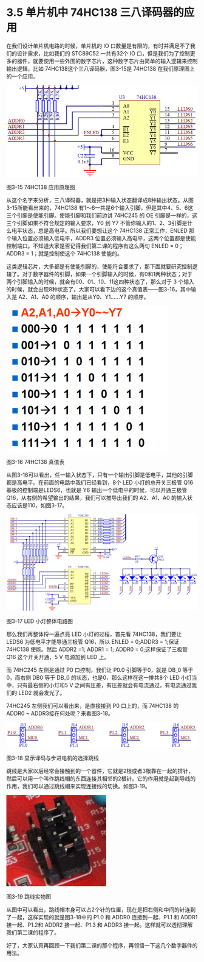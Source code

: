 # 3.5 单片机中 74HC138 三八译码器的应用

在我们设计单片机电路的时候，单片机的 IO 口数量是有限的，有时并满足不了我们的设计需求，比如我们的 STC89C52 一共有32个 IO 口，但是我们为了控制更多的器件，就要使用一些外围的数字芯片，这种数字芯片由简单的输入逻辑来控制输出逻辑，比如 74HC138这个三八译码器，图3-15是 74HC138 在我们原理图上的一个应用。

![](images/39.png)

图3-15 74HC138 应用原理图

从这个名字来分析，三八译码器，就是把3种输入状态翻译成8种输出状态。从图3-15所能看出来的，74HC138 有1～6一共是6个输入引脚，但是其中4、5、6这三个引脚是使能引脚。使能引脚和我们前边讲 74HC245 的 OE 引脚是一样的，这三个引脚如果不符合规定的输入要求，Y0 到 Y7 不管你输入的1、2、3引脚是什么电平状态，总是高电平。所以我们要想让这个 74HC138 正常工作，ENLED 那个输入位置必须输入低电平，ADDR3 位置必须输入高电平，这两个位置都是使能控制端口。不知道大家是否记得我们第二课的程序有这么两句 ENLED = 0；ADDR3 = 1；就是控制使这个 74HC138 使能的。

这类逻辑芯片，大多都是有使能引脚的，使能符合要求了，那下面就要研究控制逻辑了。对于数字器件的引脚，如果一个引脚输入的时候，有0和1两种状态；对于两个引脚输入的时候，就会有00、01、10、11这四种状态了，那么对于 3 个输入的时候，就会出现8种状态了，大家可以看下边的这个真值表——图3-16，其中输入是 A2、A1、A0 的顺序，输出是从Y0、Y1......Y7 的顺序。

![](images/40.png)

图3-16 74HC138 真值表

从图3-16可以看出，任一输入状态下，只有一个输出引脚是低电平，其他的引脚都是高电平。在前面的电路中我们已经看到，8个 LED 小灯的总开关三极管 Q16 基极的控制端是LEDS6，也就是 Y6 输出一个低电平的时候，可以开通三极管 Q16，从右侧的希望输出的结果，我们可以推导出我们的 A2、A1、A0 的输入状态应该是110，如图3-17。

![](images/41.png)

图3-17 LED 小灯整体电路图

那么我们再整体捋一遍点亮 LED 小灯的过程，首先看 74HC138，我们要让 LEDS6 为低电平才能导通三极管 Q16，所以 ENLED = 0;ADDR3 = 1;保证 74HC138 使能。然后 ADDR2 =1; ADDR1 = 1; ADDR0 = 0;这样保证了三极管 Q16 这个开关开通，5 V 电源加到 LED 上。

而 74HC245 左侧是通过 P0 口控制，我们让 P0.0 引脚等于0，就是 DB_0 等于0，而右侧 DB0 等于 DB_0 的状态，也是0，那么这样在这一排共8个 LED 小灯当中，只有最右侧的小灯和5 V 之间有压差，有压差就会有电流通过，有电流通过我们的 LED2 就会发光了。

74HC245 左侧我们可以看出来，是直接接到 P0 口上的，而 74HC138 的 ADDR0 ~ ADDR3接在何处呢？来看图3-18。

![](images/42.png)

图3-18 显示译码与步进电机的选择跳线

跳线是大家以后经常会接触到的一个器件，它就是2根或者3根靠在一起的排针，然后可以用一个叫作跳线帽的东西连接其相邻的2根针。它的作用就是起到导线的作用，我们可以通过跳线帽来实现连接线的切换。如图3-19。

![](images/43.png)

图3-19 跳线实物图

从图中可以看出，跳线帽本身可以占2个针的位置，现在是把右侧和中间的针连到了一起，这样实现的就是图3-18中的 P1.0 和 ADDR0 连接到一起、P1.1 和 ADDR1 接一起、P1.2和 ADDR2 接一起、P1.3 和 ADDR3 接一起。这样就可以透彻理解我们第二课的程序了。

好了，大家认真再回顾一下我们第二课的那个程序，再领悟一下这几个数字器件的用法。